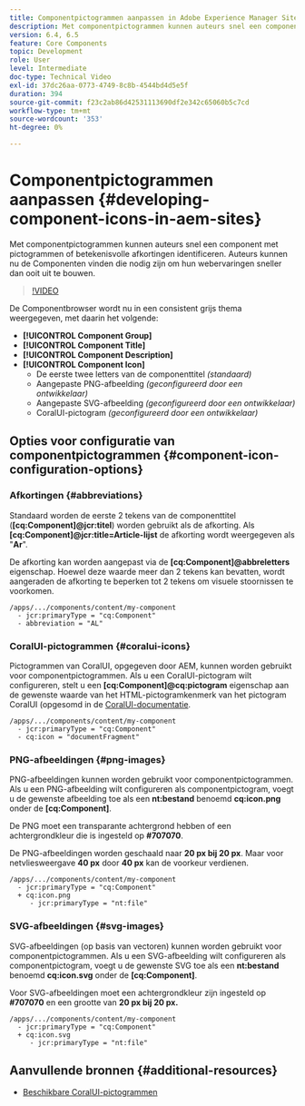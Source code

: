 ```yaml
---
title: Componentpictogrammen aanpassen in Adobe Experience Manager Sites
description: Met componentpictogrammen kunnen auteurs snel een component met pictogrammen of betekenisvolle afkortingen identificeren. Auteurs kunnen nu de Componenten vinden die nodig zijn om hun webervaringen sneller dan ooit uit te bouwen.
version: 6.4, 6.5
feature: Core Components
topic: Development
role: User
level: Intermediate
doc-type: Technical Video
exl-id: 37dc26aa-0773-4749-8c8b-4544bd4d5e5f
duration: 394
source-git-commit: f23c2ab86d42531113690df2e342c65060b5c7cd
workflow-type: tm+mt
source-wordcount: '353'
ht-degree: 0%

---
```


# Componentpictogrammen aanpassen {#developing-component-icons-in-aem-sites}

Met componentpictogrammen kunnen auteurs snel een component met pictogrammen of betekenisvolle afkortingen identificeren. Auteurs kunnen nu de Componenten vinden die nodig zijn om hun webervaringen sneller dan ooit uit te bouwen.

>[!VIDEO](https://video.tv.adobe.com/v/16778?quality=12&learn=on)

De Componentbrowser wordt nu in een consistent grijs thema weergegeven, met daarin het volgende:

* **[!UICONTROL Component Group]**
* **[!UICONTROL Component Title]**
* **[!UICONTROL Component Description]**
* **[!UICONTROL Component Icon]**
   * De eerste twee letters van de componenttitel *(standaard)*
   * Aangepaste PNG-afbeelding *(geconfigureerd door een ontwikkelaar)*
   * Aangepaste SVG-afbeelding *(geconfigureerd door een ontwikkelaar)*
   * CoralUI-pictogram *(geconfigureerd door een ontwikkelaar)*

## Opties voor configuratie van componentpictogrammen {#component-icon-configuration-options}

### Afkortingen {#abbreviations}

Standaard worden de eerste 2 tekens van de componenttitel (**[cq:Component]@jcr:titel**) worden gebruikt als de afkorting. Als **[cq:Component]@jcr:title=Article-lijst** de afkorting wordt weergegeven als &quot;**Ar**&quot;.

De afkorting kan worden aangepast via de **[cq:Component]@abbreletters** eigenschap. Hoewel deze waarde meer dan 2 tekens kan bevatten, wordt aangeraden de afkorting te beperken tot 2 tekens om visuele stoornissen te voorkomen.

```plain
/apps/.../components/content/my-component
  - jcr:primaryType = "cq:Component"
  - abbreviation = "AL"
```

### CoralUI-pictogrammen {#coralui-icons}

Pictogrammen van CoralUI, opgegeven door AEM, kunnen worden gebruikt voor componentpictogrammen. Als u een CoralUI-pictogram wilt configureren, stelt u een **[cq:Component]@cq:pictogram** eigenschap aan de gewenste waarde van het HTML-pictogramkenmerk van het pictogram CoralUI (opgesomd in de [CoralUI-documentatie](https://helpx.adobe.com/experience-manager/6-5/sites/developing/using/reference-materials/coral-ui/coralui3/Coral.Icon.html).

```plain
/apps/.../components/content/my-component
  - jcr:primaryType = "cq:Component"
  - cq:icon = "documentFragment"
```

### PNG-afbeeldingen {#png-images}

PNG-afbeeldingen kunnen worden gebruikt voor componentpictogrammen. Als u een PNG-afbeelding wilt configureren als componentpictogram, voegt u de gewenste afbeelding toe als een **nt:bestand** benoemd **cq:icon.png** onder de **[cq:Component]**.

De PNG moet een transparante achtergrond hebben of een achtergrondkleur die is ingesteld op **#707070**.

De PNG-afbeeldingen worden geschaald naar **20 px bij 20 px**. Maar voor netvliesweergave **40 px** door **40 px** kan de voorkeur verdienen.

```plain
/apps/.../components/content/my-component
  - jcr:primaryType = "cq:Component"
  + cq:icon.png
     - jcr:primaryType = "nt:file"
```

### SVG-afbeeldingen {#svg-images}

SVG-afbeeldingen (op basis van vectoren) kunnen worden gebruikt voor componentpictogrammen. Als u een SVG-afbeelding wilt configureren als componentpictogram, voegt u de gewenste SVG toe als een **nt:bestand** benoemd **cq:icon.svg** onder de **[cq:Component]**.

Voor SVG-afbeeldingen moet een achtergrondkleur zijn ingesteld op **#707070** en een grootte van **20 px bij 20 px.**

```plain
/apps/.../components/content/my-component
  - jcr:primaryType = "cq:Component"
  + cq:icon.svg
     - jcr:primaryType = "nt:file"
```

## Aanvullende bronnen {#additional-resources}

* [Beschikbare CoralUI-pictogrammen](https://helpx.adobe.com/experience-manager/6-5/sites/developing/using/reference-materials/coral-ui/coralui3/Coral.Icon.html)
